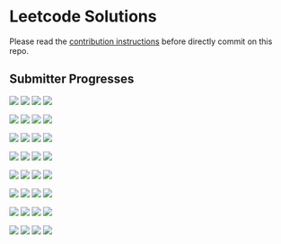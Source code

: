 # Leetcode Solutions
Please read the [contribution instructions](https://github.com/leetcode-study-group/leetcode-solutions/wiki) before directly commit on this repo.

## Submitter Progresses

![](https://img.shields.io/badge/Progress-010%20%2F%20309-ff0800.svg) ![](https://img.shields.io/badge/Recent-051-00ff00.svg) ![](https://img.shields.io/badge/Total-041-ff69b4.svg) ![](https://img.shields.io/badge/Name-robturtle-lightgrey.svg) 

![](https://img.shields.io/badge/Progress-010%20%2F%20309-ff0800.svg) ![](https://img.shields.io/badge/Recent-049-00ff00.svg) ![](https://img.shields.io/badge/Total-057-ff69b4.svg) ![](https://img.shields.io/badge/Name-Jrui-lightgrey.svg) 

![](https://img.shields.io/badge/Progress-020%20%2F%20309-ff1000.svg) ![](https://img.shields.io/badge/Recent-037-00ff00.svg) ![](https://img.shields.io/badge/Total-029-ff69b4.svg) ![](https://img.shields.io/badge/Name-olaolaola-lightgrey.svg) 

![](https://img.shields.io/badge/Progress-021%20%2F%20309-ff1100.svg) ![](https://img.shields.io/badge/Recent-032-2be900.svg) ![](https://img.shields.io/badge/Total-027-ff69b4.svg) ![](https://img.shields.io/badge/Name-zhouyuanquaner-lightgrey.svg) 

![](https://img.shields.io/badge/Progress-118%20%2F%20309-ff6100.svg) ![](https://img.shields.io/badge/Recent-029-57d300.svg) ![](https://img.shields.io/badge/Total-212-ff69b4.svg) ![](https://img.shields.io/badge/Name-yanyatongzh-lightgrey.svg) 

![](https://img.shields.io/badge/Progress-115%20%2F%20309-ff5e00.svg) ![](https://img.shields.io/badge/Recent-018-f78300.svg) ![](https://img.shields.io/badge/Total-176-ff69b4.svg) ![](https://img.shields.io/badge/Name-Joshuawong-lightgrey.svg) 

![](https://img.shields.io/badge/Progress-003%20%2F%20309-ff0200.svg) ![](https://img.shields.io/badge/Recent-000-ff0000.svg) ![](https://img.shields.io/badge/Total-005-ff69b4.svg) ![](https://img.shields.io/badge/Name-zhuwhr-lightgrey.svg) 

![](https://img.shields.io/badge/Progress-000%20%2F%20309-ff0000.svg) ![](https://img.shields.io/badge/Recent-000-ff0000.svg) ![](https://img.shields.io/badge/Total-000-ff69b4.svg) ![](https://img.shields.io/badge/Name-brucegx-lightgrey.svg) 

